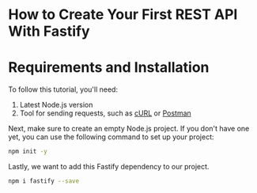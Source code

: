# How to Create Your First REST API With Fastify

# Requirements and Installation

To follow this tutorial, you'll need:

1. Latest Node.js version
2. Tool for sending requests, such as [cURL](https://curl.haxx.se/) or [Postman](https://www.postman.com/)

Next, make sure to create an empty Node.js project. If you don't have one yet, you can use the following command to set up your project:

```bash
npm init -y
```

Lastly, we want to add this Fastify dependency to our project.

```bash
npm i fastify --save
```
